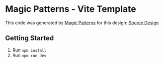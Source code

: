 # Magic Patterns - Vite Template

This code was generated by [Magic Patterns](https://magicpatterns.com) for this design: [Source Design](https://www.magicpatterns.com/c/i6hjlhyuq9xjtvdjfdumrp)

## Getting Started

1. Run `npm install`
2. Run `npm run dev`
